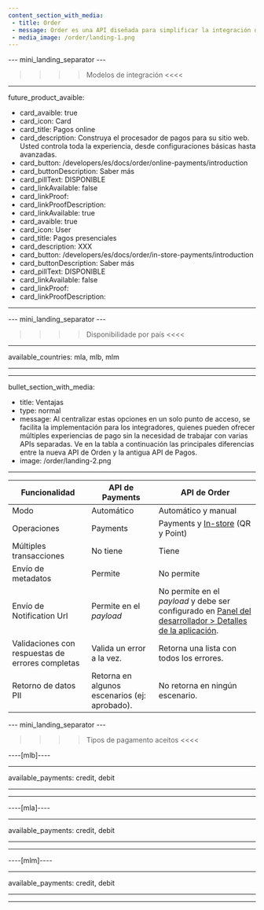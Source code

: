```yaml
---
content_section_with_media: 
 - title: Order
 - message: Order es una API diseñada para simplificar la integración de los productos de pago de Mercado Pago, permitiendo que los desarrolladores accedan a diversas soluciones de pago mediante una única integración. Esta API unificada abarca todos los métodos de pago ofrecidos por la plataforma, incluyendo pagos con código QR, dispositivos Point y Pagos online.
 - media_image: /order/landing-1.png
---
```


--- mini_landing_separator ---

>>>> Modelos de integración <<<<

---
future_product_avaible:
 - card_avaible: true
 - card_icon: Card
 - card_title: Pagos online
 - card_description: Construya el procesador de pagos para su sitio web. Usted controla toda la experiencia, desde configuraciones básicas hasta avanzadas.
 - card_button: /developers/es/docs/order/online-payments/introduction
 - card_buttonDescription: Saber más
 - card_pillText: DISPONIBLE
 - card_linkAvailable: false
 - card_linkProof:
 - card_linkProofDescription:
 - card_linkAvailable: true
 - card_avaible: true
 - card_icon: User
 - card_title: Pagos presenciales
 - card_description: XXX
 - card_button: /developers/es/docs/order/in-store-payments/introduction
 - card_buttonDescription: Saber más
 - card_pillText: DISPONIBLE
 - card_linkAvailable: false
 - card_linkProof:
 - card_linkProofDescription:
---

--- mini_landing_separator ---

>>>> Disponibilidade por país <<<<
---
available_countries: mla, mlb, mlm

---

---
bullet_section_with_media: 
 - title: Ventajas
 - type: normal
 - message: Al centralizar estas opciones en un solo punto de acceso, se facilita la implementación para los integradores, quienes pueden ofrecer múltiples experiencias de pago sin la necesidad de trabajar con varias APIs separadas. Ve en la tabla a continuación las principales diferencias entre la nueva API de Orden y la antigua API de Pagos.
 - image: /order/landing-2.png
---

| Funcionalidad | API de Payments | API de Order |
| --- | --- |--- |
| Modo | Automático | Automático y manual |
| Operaciones | Payments | Payments y [In-store](/developers/es/docs/order/online-payments/introduction) (QR y Point)|
| Múltiples transacciones | No tiene | Tiene |
| Envío de metadatos | Permite | No permite |
| Envío de Notification Url | Permite en el _payload_ | No permite en el _payload_ y debe ser configurado en [Panel del desarrollador > Detalles de la aplicación](/developers/es/docs/order/additional-content/your-integrations/application-details). |
| Validaciones con respuestas de errores completas | Valida un error a la vez. | Retorna una lista con todos los errores. |
| Retorno de datos PII | Retorna en algunos escenarios (ej: aprobado). | No retorna en ningún escenario. | <<<<

--- mini_landing_separator ---

>>>> Tipos de pagamento aceitos <<<<

----[mlb]----

---
available_payments: credit, debit

---
------------
----[mla]---- 

---
available_payments: credit, debit

----
------------
----[mlm]---- 

---
available_payments: credit, debit

----

------------